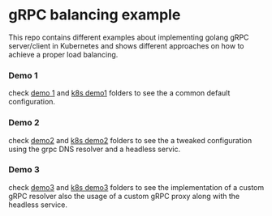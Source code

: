 # gRPC balancing example

This repo contains different examples about implementing golang gRPC server/client in Kubernetes and shows different approaches on how to achieve a proper load balancing.

### Demo 1

check [demo 1](./cmd/demo1) and [k8s demo1](./k8s/demo1) folders to see the a common default configuration.


### Demo 2

check [demo2](./cmd/demo2) and [k8s demo2](./k8s/demo2) folders to see the a tweaked configuration using the grpc DNS resolver and a headless servic.

### Demo 3

check [demo3](./cmd/demo3) and [k8s demo3](./k8s/demo3) folders to see the implementation of a custom gRPC resolver also the usage of a custom gRPC proxy along with the headless service.
